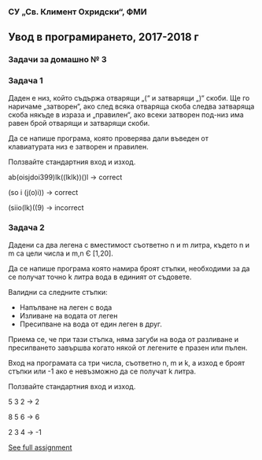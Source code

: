 ### СУ „Св. Климент Охридски“, ФМИ

## Увод в програмирането, 2017-2018 г

### Задачи за домашно № 3

### Задача 1
  Даден е низ, който съдържа отварящи „(“ и затварящи „)“ скоби. Ще го наричаме „затворен“, ако след всяка отваряща скоба следва затваряща скоба някъде в израза и „правилен“, ако всеки затворен под-низ има равен брой отварящи и затварящи скоби. 
  
  Да се напише програма, която проверява дали въведен от клавиатурата низ е затворен и правилен. 
  
  Ползвайте стандартния вход и изход.
  
  ab(oisjdoi399)lk((lklk))()l -> correct
  
  (so i (j(o)i)) -> correct
  
  (siio(lk)((9) -> incorrect 
  
### Задача 2
  Дадени са два легена с вместимост съответно n и m литра, където n и m са цели числа и m,n Є [1,20]. 
  
  Да се напише програма която намира броят стъпки, необходими за да се получат точно k литра вода в единият от съдовете. 
  
  Валидни са следните стъпки:
  * Напълване на леген с вода
  * Изливане на водата от леген
  * Пресипване на вода от един леген в друг. 
  
  Приема се, че при тази стъпка, няма загуби на вода от разливане и пресипването завършва когато някой от легените е празен или пълен.

  Вход на програмата са три числа, съответно n, m и k, a изход е броят стъпки или -1 ако е невъзможно да се получат k литра. 
  
  Ползвайте стандартния вход и изход.

  5 3 2 -> 2
  
  8 5 6 -> 6
  
  2 3 4 -> -1

[See full assignment](https://docs.google.com/document/d/1Gz2dQYo9S3MOizxhF7Kyt5jg1_aBz_DZwiHxQVue9TE/edit)

